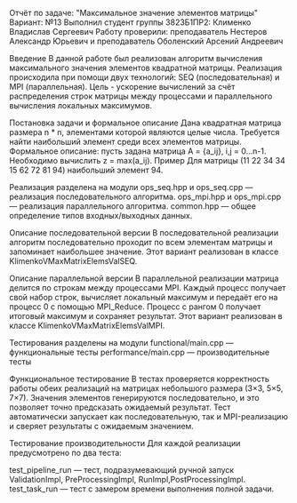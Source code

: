 Отчёт по задаче: "Максимальное значение элементов матрицы"
Вариант: №13
Выполнил студент группы 3823Б1ПР2: Клименко Владислав Сергеевич
Работу проверили: преподаватель Нестеров Александр Юрьевич и преподаватель Оболенский Арсений Андреевич

Введение
В данной работе был реализован алгоритм вычисления максимального значения элементов квадратной матрицы. Реализация происходила при помощи двух технологий: SEQ (последовательная) и MPI (параллельная). Цель - ускорение вычислений за счёт распределения строк матрицы между процессами и параллельного вычисления локальных максимумов.

Постановка задачи и формальное описание
Дана квадратная матрица размера n * n, элементами которой являются целые числа. Требуется найти наибольший элемент среди всех элементов матрицы.
Формальное описание: пусть задана матрица A = {a_ij}, i,j = 0...n-1. Необходимо вычислить z = max(a_ij).
Пример
Для матрицы (11 22 34
             34 15 62
             72 81 94) 
наибольший элемент 94.

Реализация разделена на модули
ops_seq.hpp и ops_seq.cpp — реализация последовательного алгоритма.
ops_mpi.hpp и ops_mpi.cpp — реализация параллельного алгоритма.
common.hpp — общее определение типов входных/выходных данных.

Описание последовательной версии
В последовательной реализации алгоритм последовательно проходит по всем элементам матрицы и запоминает наибольшее значение.
Этот вариант реализован в классе KlimenkoVMaxMatrixElemsValSEQ.

Описание параллельной версии
В параллельной реализации матрица делится по строкам между процессами MPI. Каждый процесс получает свой набор строк, вычисляет локальный максимум и передаёт его на процесс 0 с помощью MPI_Reduce. Процесс с рангом 0 получает итоговый максимум и сохраняет результат.
Этот вариант реализован в классе KlimenkoVMaxMatrixElemsValMPI.

Тестирования разделены на модули
functional/main.cpp — функциональные тесты
performance/main.cpp — производительные тесты

Функциональное тестирование
В тестах проверяется корректность работы обеих реализаций на матрицах небольшого размера (3×3, 5×5, 7×7). Значения элементов генерируются последовательно, и это позволяет точно предсказать ожидаемый результат. Тест автоматически запускает как последовательную, так и MPI-реализацию и сверяет результаты с ожидаемым значением.

Тестирование производительности
Для каждой реализации предусмотрено по два теста:

test_pipeline_run — тест, подразумевающий ручной запуск ValidationImpl, PreProcessingImpl, RunImpl,PostProcessingImpl.
test_task_run — тест с замером времени выполнения полной задачи.